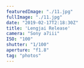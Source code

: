 ```yaml
---
featuredImage: "./11.jpg"
fullImage: "./11.jpg"
date: "2019-02-17T2:18:30Z"
title: 'Lengjai Release'
camera: "Sony a7iii"
ISO: "100"
shutter: "1/100"
aperture: "f1.8"
tag: "photos"
---
```



